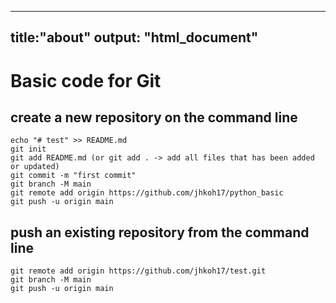 ----
title:"about"
output: "html_document"
----
# Basic code for Git

## create a new repository on the command line
```console
echo "# test" >> README.md
git init
git add README.md (or git add . -> add all files that has been added or updated)
git commit -m "first commit"
git branch -M main
git remote add origin https://github.com/jhkoh17/python_basic
git push -u origin main
```
## push an existing repository from the command line
```console
git remote add origin https://github.com/jhkoh17/test.git
git branch -M main
git push -u origin main
```